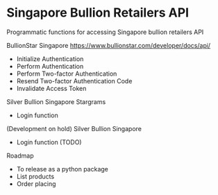   # Singapore Bullion Retailers API

Programmatic functions for accessing Singapore bullion retailers API


BullionStar Singapore https://www.bullionstar.com/developer/docs/api/
- Initialize Authentication
- Perform Authentication
- Perform Two-factor Authentication
- Resend Two-factor Authentication Code
- Invalidate Access Token


Silver Bullion Singapore Stargrams
- Login function


(Development on hold)
Silver Bullion Singapore
- Login function (TODO)



Roadmap
- To release as a python package
- List products
- Order placing

